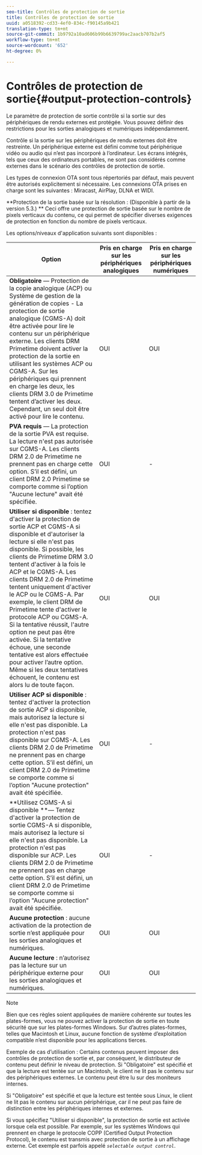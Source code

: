 ```yaml
---
seo-title: Contrôles de protection de sortie
title: Contrôles de protection de sortie
uuid: a0518392-cd33-4ef0-834c-f90145a9b421
translation-type: tm+mt
source-git-commit: 1b9792a10ad606b99b6639799ac2aacb707b2af5
workflow-type: tm+mt
source-wordcount: '652'
ht-degree: 0%

---
```



# Contrôles de protection de sortie{#output-protection-controls}

Le paramètre de protection de sortie contrôle si la sortie sur des périphériques de rendu externes est protégée. Vous pouvez définir des restrictions pour les sorties analogiques et numériques indépendamment.

Contrôle si la sortie sur les périphériques de rendu externes doit être restreinte. Un périphérique externe est défini comme tout périphérique vidéo ou audio qui n’est pas incorporé à l’ordinateur. Les écrans intégrés, tels que ceux des ordinateurs portables, ne sont pas considérés comme externes dans le scénario des contrôles de protection de sortie.

Les types de connexion OTA sont tous répertoriés par défaut, mais peuvent être autorisés explicitement si nécessaire. Les connexions OTA prises en charge sont les suivantes : Miracast, AirPlay, DLNA et WIDI.

**Protection de la sortie basée sur la résolution : (Disponible à partir de la version 5.3.) ** Ceci offre une protection de sortie basée sur le nombre de pixels verticaux du contenu, ce qui permet de spécifier diverses exigences de protection en fonction du nombre de pixels verticaux.

Les options/niveaux d&#39;application suivants sont disponibles :

| Option | Pris en charge sur les périphériques analogiques | Pris en charge sur les périphériques numériques |
|---|---|---|
| **Obligatoire** — Protection de la copie analogique (ACP) ou Système de gestion de la génération de copies - La protection de sortie analogique (CGMS-A) doit être activée pour lire le contenu sur un périphérique externe. Les clients DRM Primetime doivent activer la protection de la sortie en utilisant les systèmes ACP ou CGMS-A. Sur les périphériques qui prennent en charge les deux, les clients DRM 3.0 de Primetime tentent d’activer les deux. Cependant, un seul doit être activé pour lire le contenu. | OUI | OUI |
| **PVA requis** — La protection de la sortie PVA est requise. La lecture n&#39;est pas autorisée sur CGMS-A. Les clients DRM 2.0 de Primetime ne prennent pas en charge cette option. S’il est défini, un client DRM 2.0 Primetime se comporte comme si l’option &quot;Aucune lecture&quot; avait été spécifiée. | OUI | - |
| **Utiliser si disponible** : tentez d&#39;activer la protection de sortie ACP et CGMS-A si disponible et d&#39;autoriser la lecture si elle n&#39;est pas disponible. Si possible, les clients de Primetime DRM 3.0 tentent d&#39;activer à la fois le ACP et le CGMS-A. Les clients DRM 2.0 de Primetime tentent uniquement d&#39;activer le ACP ou le CGMS-A. Par exemple, le client DRM de Primetime tente d&#39;activer le protocole ACP ou CGMS-A. Si la tentative réussit, l&#39;autre option ne peut pas être activée. Si la tentative échoue, une seconde tentative est alors effectuée pour activer l’autre option. Même si les deux tentatives échouent, le contenu est alors lu de toute façon. | OUI | OUI |
| **Utiliser ACP si disponible** : tentez d&#39;activer la protection de sortie ACP si disponible, mais autorisez la lecture si elle n&#39;est pas disponible. La protection n&#39;est pas disponible sur CGMS-A. Les clients DRM 2.0 de Primetime ne prennent pas en charge cette option. S’il est défini, un client DRM 2.0 de Primetime se comporte comme si l’option &quot;Aucune protection&quot; avait été spécifiée. | OUI | - |
| **Utilisez CGMS-A si disponible **— Tentez d&#39;activer la protection de sortie CGMS-A si disponible, mais autorisez la lecture si elle n&#39;est pas disponible. La protection n&#39;est pas disponible sur ACP. Les clients DRM 2.0 de Primetime ne prennent pas en charge cette option. S’il est défini, un client DRM 2.0 de Primetime se comporte comme si l’option &quot;Aucune protection&quot; avait été spécifiée. | OUI | - |
| **Aucune protection** : aucune activation de la protection de sortie n’est appliquée pour les sorties analogiques et numériques. | OUI | OUI |
| **Aucune lecture** : n’autorisez pas la lecture sur un périphérique externe pour les sorties analogiques et numériques. | OUI | OUI |

>[!NOTE]
>
>Bien que ces règles soient appliquées de manière cohérente sur toutes les plates-formes, vous ne pouvez activer la protection de sortie en toute sécurité que sur les plates-formes Windows. Sur d’autres plates-formes, telles que Macintosh et Linux, aucune fonction de système d’exploitation compatible n’est disponible pour les applications tierces.

Exemple de cas d’utilisation : Certains contenus peuvent imposer des contrôles de protection de sortie et, par conséquent, le distributeur de contenu peut définir le niveau de protection. Si &quot;Obligatoire&quot; est spécifié et que la lecture est tentée sur un Macintosh, le client ne lit pas le contenu sur des périphériques externes. Le contenu peut être lu sur des moniteurs internes.

Si &quot;Obligatoire&quot; est spécifié et que la lecture est tentée sous Linux, le client ne lit pas le contenu sur aucun périphérique, car il ne peut pas faire de distinction entre les périphériques internes et externes.

Si vous spécifiez &quot;Utiliser si disponible&quot;, la protection de sortie est activée lorsque cela est possible. Par exemple, sur les systèmes Windows qui prennent en charge le protocole COPP (Certified Output Protection Protocol), le contenu est transmis avec protection de sortie à un affichage externe. Cet exemple est parfois appelé *`selectable output control`*.
